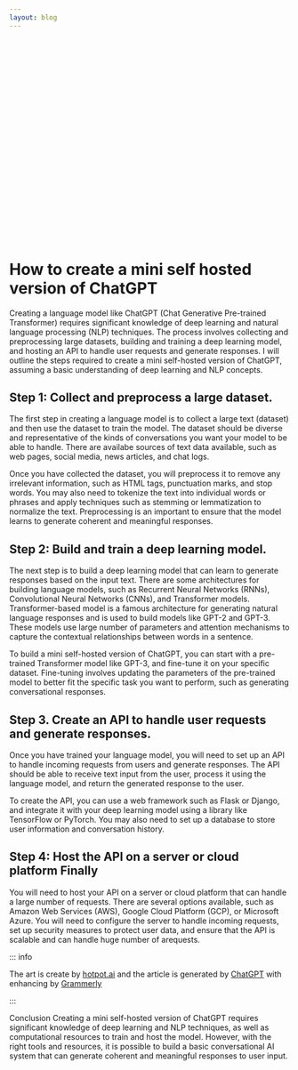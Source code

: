 ```yaml
---
layout: blog
---
```

<style>
    .img {
        border-radius: 15px;
        width: 100%;
        height: 360px;
        background: url("/articles/2023-03-08/mini-self-hosted-verison-chatgpt.png");
        background-size: contain;
        margin-bottom: 20px;
    }
    h1, h2 {
        color: var(--vp-c-yellow)
    }
    h3 {
        color: var(--vp-c-yellow-darker)
    }
</style>

<div class="img">
</div>

# How to create a mini self hosted version of ChatGPT

Creating a language model like ChatGPT (Chat Generative Pre-trained Transformer) requires significant knowledge of deep learning and natural language processing (NLP) techniques. The process involves collecting and preprocessing large datasets, building and training a deep learning model, and hosting an API to handle user requests and generate responses. I will outline the steps required to create a mini self-hosted version of ChatGPT, assuming a basic understanding of deep learning and NLP concepts.

## Step 1: Collect and preprocess a large dataset.

The first step in creating a language model is to collect a large text (dataset) and then use the dataset to train the model. The dataset should be diverse and representative of the kinds of conversations you want your model to be able to handle. There are availabe sources of text data available, such as web pages, social media, news articles, and chat logs.
    
Once you have collected the dataset, you will preprocess it to remove any irrelevant information, such as HTML tags, punctuation marks, and stop words.
You may also need to tokenize the text into individual words or phrases and apply techniques such as stemming or lemmatization to normalize the text. Preprocessing is an important to ensure that the model learns to generate coherent and meaningful responses.

## Step 2: Build and train a deep learning model.
   
The next step is to build a deep learning model that can learn to generate responses based on the input text. There are some architectures for building language models, such as Recurrent Neural Networks (RNNs), Convolutional Neural Networks (CNNs), and Transformer models. Transformer-based model is a famous architecture for generating natural language responses and is used to build models like GPT-2 and GPT-3. These models use large number of parameters and attention mechanisms to capture the contextual relationships between words in a sentence.

To build a mini self-hosted version of ChatGPT, you can start with a pre-trained Transformer model like GPT-3, and fine-tune it on your specific dataset. Fine-tuning involves updating the parameters of the pre-trained model to better fit the specific task you want to perform, such as generating conversational responses.

## Step 3. Create an API to handle user requests and generate responses.

Once you have trained your language model, you will need to set up an API to handle incoming requests from users and generate responses. The API should be able to receive text input from the user, process it using the language model, and return the generated response to the user.

To create the API, you can use a web framework such as Flask or Django, and integrate it with your deep learning model using a library like TensorFlow or PyTorch. You may also need to set up a database to store user information and conversation history.

## Step 4: Host the API on a server or cloud platform Finally

You will need to host your API on a server or cloud platform that can handle a large number of requests. There are several options available, such as Amazon Web Services (AWS), Google Cloud Platform (GCP), or Microsoft Azure.
You will need to configure the server to handle incoming requests, set up security measures to protect user data, and ensure that the API is scalable and can handle huge number of arequests.

::: info

The art is create by [hotpot.ai](https://hotpot.ai/art-generator) and the article is generated by [ChatGPT](https://chat.openai.com/chat) with enhancing by [Grammerly](grammarly.com)

:::

Conclusion Creating a mini self-hosted version of ChatGPT requires significant knowledge of deep learning and NLP techniques, as well as computational resources to train and host the model. However, with the right tools and resources, it is possible to build a basic conversational AI system that can generate coherent and meaningful responses to user input.